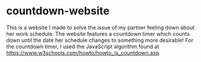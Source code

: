 # countdown-website

This is a website I made to solve the issue of my partner feeling down about her work schedule. The website features a countdown timer which counts down until the date her schedule changes to something more desirable! For the countdown timer, I used the JavaScript algorithm found at https://www.w3schools.com/howto/howto_js_countdown.asp. 